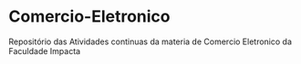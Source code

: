 # Comercio-Eletronico
Repositório das Atividades continuas da materia de Comercio Eletronico da Faculdade Impacta  
